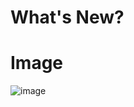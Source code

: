 # What's New?

# Image

![image](https://user-images.githubusercontent.com/49410633/77122143-c558db80-6a34-11ea-8a24-fcde65a92516.png)
